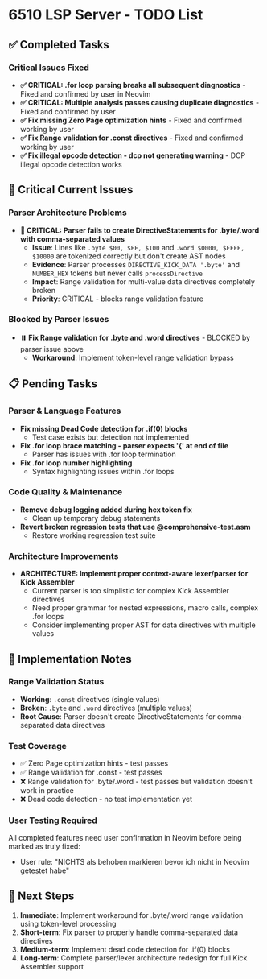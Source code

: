 # 6510 LSP Server - TODO List

## ✅ Completed Tasks

### Critical Issues Fixed
- **✅ CRITICAL: .for loop parsing breaks all subsequent diagnostics** - Fixed and confirmed by user in Neovim
- **✅ CRITICAL: Multiple analysis passes causing duplicate diagnostics** - Fixed and confirmed by user
- **✅ Fix missing Zero Page optimization hints** - Fixed and confirmed working by user
- **✅ Fix Range validation for .const directives** - Fixed and confirmed working by user
- **✅ Fix illegal opcode detection - dcp not generating warning** - DCP illegal opcode detection works

## 🚨 Critical Current Issues

### Parser Architecture Problems
- **🚨 CRITICAL: Parser fails to create DirectiveStatements for .byte/.word with comma-separated values**
  - **Issue**: Lines like `.byte $00, $FF, $100` and `.word $0000, $FFFF, $10000` are tokenized correctly but don't create AST nodes
  - **Evidence**: Parser processes `DIRECTIVE_KICK_DATA '.byte'` and `NUMBER_HEX` tokens but never calls `processDirective`
  - **Impact**: Range validation for multi-value data directives completely broken
  - **Priority**: CRITICAL - blocks range validation feature

### Blocked by Parser Issues
- **⏸️ Fix Range validation for .byte and .word directives** - BLOCKED by parser issue above
  - **Workaround**: Implement token-level range validation bypass

## 📋 Pending Tasks

### Parser & Language Features
- **Fix missing Dead Code detection for .if(0) blocks**
  - Test case exists but detection not implemented
- **Fix .for loop brace matching - parser expects '{' at end of file**
  - Parser has issues with .for loop termination
- **Fix .for loop number highlighting**
  - Syntax highlighting issues within .for loops

### Code Quality & Maintenance
- **Remove debug logging added during hex token fix**
  - Clean up temporary debug statements
- **Revert broken regression tests that use @comprehensive-test.asm**
  - Restore working regression test suite

### Architecture Improvements
- **ARCHITECTURE: Implement proper context-aware lexer/parser for Kick Assembler**
  - Current parser is too simplistic for complex Kick Assembler directives
  - Need proper grammar for nested expressions, macro calls, complex .for loops
  - Consider implementing proper AST for data directives with multiple values

## 🔧 Implementation Notes

### Range Validation Status
- **Working**: `.const` directives (single values)
- **Broken**: `.byte` and `.word` directives (multiple values)
- **Root Cause**: Parser doesn't create DirectiveStatements for comma-separated data directives

### Test Coverage
- ✅ Zero Page optimization hints - test passes
- ✅ Range validation for .const - test passes
- ❌ Range validation for .byte/.word - test passes but validation doesn't work in practice
- ❌ Dead code detection - no test implementation yet

### User Testing Required
All completed features need user confirmation in Neovim before being marked as truly fixed:
- User rule: "NICHTS als behoben markieren bevor ich nicht in Neovim getestet habe"

## 🚀 Next Steps

1. **Immediate**: Implement workaround for .byte/.word range validation using token-level processing
2. **Short-term**: Fix parser to properly handle comma-separated data directives
3. **Medium-term**: Implement dead code detection for .if(0) blocks
4. **Long-term**: Complete parser/lexer architecture redesign for full Kick Assembler support